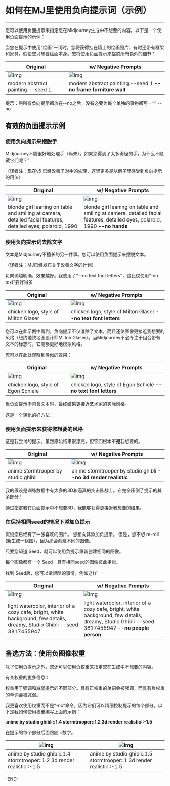 # 如何在MJ里使用负向提示词（示例）
---
您可以使用负面提示来指定您在Midjourney生成中不想要的内容。以下是一个使用负面提示的示例：

当您在提示中使用“绘画”一词时，您将获得挂在墙上的绘画照片，有时还带有框架和家具。假设您只想要绘画本身。您将使用负面提示来摆脱所有额外的细节：

| **Original**                                                 | **w/ Negative Prompts**                                      |
| ------------------------------------------------------------ | ------------------------------------------------------------ |
| ![img](https://cdn.jsdelivr.net/gh/misu198/Midjourney@main/guge/95aead4fbfb4cee1713434367.png_q900) | ![img](https://cdn.jsdelivr.net/gh/misu198/Midjourney@main/guge/6afcd1f69f3b0be1713434386.png_q900) |
| modern abstract painting --seed 1                            | modern abstract painting --seed 1 **--no frame furniture wall** |

提示：将所有负向提示都放在--no之后，没有必要为每个单独的事物都写一个 --no

## 有效的负面提示示例

### 使用负向提示来摆脱手

Midjourney不能很好地处理手（尚未）。如果您得到了太多奇怪的手，为什么不隐藏它们呢？”

（译者注：现在v5 已经改善了对手的处理，这里更多是从例子里感受到负向提示的用法）

| **Original**                                                 | **w/ Negative Prompts**                                      |
| ------------------------------------------------------------ | ------------------------------------------------------------ |
| ![img](https://cdn.jsdelivr.net/gh/misu198/Midjourney@main/guge/53bdbfc5e9d98a71713434367.png_q900) | ![img](https://cdn.jsdelivr.net/gh/misu198/Midjourney@main/guge/8c426be8f5176dd1713434367.png_q900) |
| blonde girl leaning on table and smiling at camera, detailed facial features, detailed eyes, polaroid, 1990 | blonde girl leaning on table and smiling at camera, detailed facial features, detailed eyes, polaroid, 1990 **--no hands** |

### 使用负向提示词去除文字

文本是Midjourney不擅长的另一件事。您可以使用负面提示来摆脱文本。

（译者注：MJ已经发布关于改善文字的计划）



负向词越明确，效果越好。我使用了“--no text font letters”，这比仅使用“-no text”要好得多

| **Original**                                                 | **w/ Negative Prompts**                                      |
| ------------------------------------------------------------ | ------------------------------------------------------------ |
| ![img](https://cdn.jsdelivr.net/gh/misu198/Midjourney@main/guge/8eb11348e3b01713434368.png_q900) | ![img](https://cdn.jsdelivr.net/gh/misu198/Midjourney@main/guge/68b6025c9e5d0f31713434371.png_q900) |
| chicken logo, style of Milton Glaser                         | chicken logo, style of Milton Glaser **--no text font letters** |

您可以在此示例中看到，负向提示不仅消除了文本，而且还使图像更接近我想要的风格（纽约地铁地图设计师Milton Glaser）。当Midjourney不必专注于组合带有文本的标志时，它能够更好地模拟风格。



您可以在此处观察到类似的效果：

| **Original**                                                 | **w/ Negative Prompts**                                      |
| ------------------------------------------------------------ | ------------------------------------------------------------ |
| ![img](https://cdn.jsdelivr.net/gh/misu198/Midjourney@main/guge/e327c9c068270a21713434370.png_q900) | ![img](https://cdn.jsdelivr.net/gh/misu198/Midjourney@main/guge/a04b1c12ff0fd31713434409.png_q900) |
| chicken logo, style of Egon Schiele                          | chicken logo, style of Egon Schiele **--no text font letters** |

当负面提示不包含文本时，最终结果更接近艺术家的实际风格。

这是一个转化的好方法：

### 使用负面提示来获得您想要的风格

这是我尝试的提示。虽然原始结果很漂亮，但它们根本**不是**我想要的。

| **Original**                                                 | **w/ Negative Prompts**                                      |
| ------------------------------------------------------------ | ------------------------------------------------------------ |
| ![img](https://cdn.jsdelivr.net/gh/misu198/Midjourney@main/guge/11917bbf8e3ba5a1713434370.png_q900) | ![img](https://cdn.jsdelivr.net/gh/misu198/Midjourney@main/guge/49d19881937bc691713434371.png_q900) |
| anime stormtrooper by studio ghibli                          | anime stormtrooper by studio ghibli **--no 3d render realistic** |

我的假设是训练数据中有太多的3D和逼真的突击队战士。它完全压倒了提示的其余部分！

通过指定我在负面提示中不想要3D，我能够获得更接近我想要的结果。



### 在保持相同seed的情况下添加负提示

假设您已经有了一张喜欢的图片。 您想向其添加负提示。 但是，您不想 re-roll (新生成一组图），因为那会创建不同的图像。



只要您知道 Seed，就可以使用负提示重新创建相同的图像。

每个图像都有一个 Seed，具有相同seed的图像彼此相似。

找到 Seed后，您可以做很酷的事情，例如这样

| **Original**                                                 | **w/ Negative Prompts**                                      |
| ------------------------------------------------------------ | ------------------------------------------------------------ |
| ![img](https://cdn.jsdelivr.net/gh/misu198/Midjourney@main/guge/cf464f3a6d48be81713434425.png_q900) | ![img](https://cdn.jsdelivr.net/gh/misu198/Midjourney@main/guge/c73ab1801d4ffc31713434372.png_q900) |
| light watercolor, interior of a cozy cafe, bright, white background, few details, dreamy, Studio Ghibli --seed 3817455947 | light watercolor, interior of a cozy cafe, bright, white background, few details, dreamy, Studio Ghibli --seed 3817455947 **--no people person** |

## 备选方法：使用负图像权重

除了使用负提示之外，您还可以使用负权重来指定您在生成中不想要的内容。

有关权重的更多信息：

权重用于强调和减弱提示的不同部分。具有正权重的单词会被强调，而具有负权重的单词会被减弱。

我更喜欢使用权重而不是“-no”命令，因为它们可以精细控制提示的每个部分。以下是我如何使用权重编写上面的示例：

a**nime by studio ghibli::1.4 stormtrooper::1.2 3d render realistic::-1.5**

在提示的每个部分后面跟随 ::数字。

| ![img](https://cdn.jsdelivr.net/gh/misu198/Midjourney@main/guge/153abc6149af0021713434436.png_q900) | ![img](https://cdn.jsdelivr.net/gh/misu198/Midjourney@main/guge/7205efc964f9b111713434372.png_q900) |
| ------------------------------------------------------------ | ------------------------------------------------------------ |
| anime by studio ghibli::1.4 stormtrooper::1.2 3d render realistic::-1.5 | anime by studio ghibli::1.5 stormtrooper::1 3d render realistic::-1.5 |



-END-
